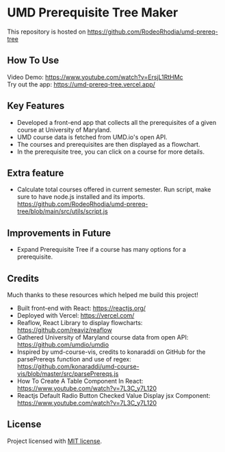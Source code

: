 # UMD Prerequisite Tree Maker

This repository is hosted on https://github.com/RodeoRhodia/umd-prereq-tree

## How To Use

Video Demo: https://www.youtube.com/watch?v=ErsjL1RtHMc
<br>
Try out the app: https://umd-prereq-tree.vercel.app/ 

## Key Features
* Developed a front-end app that collects all the prerequisites of a given course at University of Maryland.
* UMD course data is fetched from UMD.io's open API.
* The courses and prerequisites are then displayed as a flowchart.
* In the prerequisite tree, you can click on a course for more details.

## Extra feature
* Calculate total courses offered in current semester. Run script, make sure to have node.js installed and its imports. https://github.com/RodeoRhodia/umd-prereq-tree/blob/main/src/utils/script.js

## Improvements in Future
* Expand Prerequisite Tree if a course has many options for a prerequisite. 

## Credits

Much thanks to these resources which helped me build this project!

* Built front-end with React: https://reactjs.org/
* Deployed with Vercel: https://vercel.com/
* Reaflow, React Library to display flowcharts: https://github.com/reaviz/reaflow
* Gathered University of Maryland course data from open API: https://github.com/umdio/umdio
* Inspired by umd-course-vis, credits to konaraddi on GitHub for the parsePrereqs function and use of regex: https://github.com/konaraddi/umd-course-vis/blob/master/src/parsePrereqs.js
* How To Create A Table Component In React: https://www.youtube.com/watch?v=7L3C_y7L120
* Reactjs Default Radio Button Checked Value Display jsx Component: https://www.youtube.com/watch?v=7L3C_y7L120

## License

Project licensed with [MIT license](./LICENSE).
